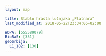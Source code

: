```yaml
---
layout: map

title: Stablo hrasta lužnjaka „Platnara“
last_modified_at: 2018-05-22T23:34:05+02:00

WDPA: [555589079]
BioRaS: [351]
geoSrbija:
  L1_182: [130]
---
```

